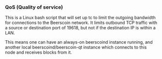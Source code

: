 ### QoS (Quality of service) ###

This is a Linux bash script that will set up tc to limit the outgoing bandwidth for connections to the Beerscoin network. It limits outbound TCP traffic with a source or destination port of 19618, but not if the destination IP is within a LAN.

This means one can have an always-on beerscoind instance running, and another local beerscoind/beerscoin-qt instance which connects to this node and receives blocks from it.
